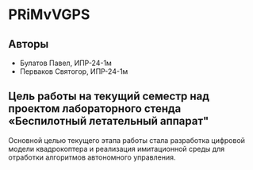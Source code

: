 # PRiMvVGPS

## Авторы
- Булатов Павел, ИПР-24-1м
- Перваков Святогор, ИПР-24-1м

## Цель работы на текущий семестр над проектом лабораторного стенда «Беспилотный летательный аппарат"
Основной целью текущего этапа работы стала разработка цифровой модели квадрокоптера и реализация имитационной среды для отработки алгоритмов автономного управления.
